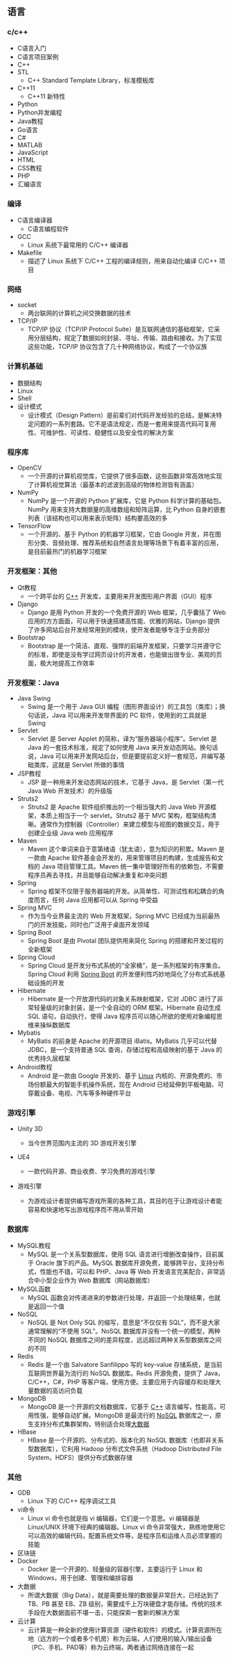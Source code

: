 ## 语言

### c/c++

- C语言入门
- C语言项目案例
- C++
- STL
  - C++ Standard Template Library，标准模板库
- C++11
  - C++11 新特性
- Python
- Python并发编程
- Java教程
- Go语言
- C#
- MATLAB
- JavaScript
- HTML
- CSS教程
- PHP
- 汇编语言



### 编译

- C语言编译器
  - C语言编程软件
- GCC
  - Linux 系统下最常用的 C/C++ 编译器
- Makefile
  - 描述了 Linux 系统下 C/C++ 工程的编译规则，用来自动化编译 C/C++ 项目



### 网络

- socket
  - 两台联网的计算机之间交换数据的技术
- TCP/IP
  - TCP/IP 协议（TCP/IP Protocol Suite）是互联网通信的基础框架，它采用分层结构，规定了数据如何封装、寻址、传输、路由和接收。为了实现这些功能，TCP/IP 协议包含了几十种网络协议，构成了一个协议族



### 计算机基础

- 数据结构
- Linux
- Shell
- 设计模式
  - 设计模式（Design Pattern）是前辈们对代码开发经验的总结，是解决特定问题的一系列套路。它不是语法规定，而是一套用来提高代码可复用性、可维护性、可读性、稳健性以及安全性的解决方案



### 程序库

- OpenCV
  - 一个开源的计算机视觉库，它提供了很多函数，这些函数非常高效地实现了计算机视觉算法（最基本的滤波到高级的物体检测皆有涵盖）
- NumPy
  - NumPy 是一个开源的 Python 扩展库，它是 Python 科学计算的基础包。NumPy 用来支持大数据量的高维数组和矩阵运算，比 Python 自身的嵌套列表（该结构也可以用来表示矩阵）结构要高效的多
- TensorFlow
  - 一个开源的、基于 Python 的机器学习框架，它由 Google 开发，并在图形分类、音频处理、推荐系统和自然语言处理等场景下有着丰富的应用，是目前最热门的机器学习框架



### 开发框架：其他

- Qt教程
  - 一个跨平台的 [C++](http://c.biancheng.net/cplus/) 开发库，主要用来开发图形用户界面（GUI）程序
- Django
  - Django 是用 Python 开发的一个免费开源的 Web 框架，几乎囊括了 Web 应用的方方面面，可以用于快速搭建高性能、优雅的网站，Django 提供了许多网站后台开发经常用到的模块，使开发者能够专注于业务部分
- Bootstrap
  - Bootstrap 是一个简洁、直观、强悍的前端开发框架，只要学习并遵守它的标准，即使是没有学过网页设计的开发者，也能做出很专业、美观的页面，极大地提高工作效率



### 开发框架：Java

- Java Swing
  - Swing 是一个用于 Java GUI 编程（图形界面设计）的工具包（类库）；换句话说，Java 可以用来开发带界面的 PC 软件，使用到的工具就是 Swing
- Servlet
  - Servlet 是 Server Applet 的简称，译为“服务器端小程序”。Servlet 是 Java 的一套技术标准，规定了如何使用  Java 来开发动态网站。换句话说，Java 可以用来开发网站后台，但是要提前定义好一套规范，并编写基础类库，这就是 Servlet 所做的事情
- JSP教程
  - JSP 是一种用来开发动态网站的技术，它基于 Java，是 Servlet（第一代 Java Web 开发技术）的升级版
- Struts2
  - Struts2 是 Apache 软件组织推出的一个相当强大的 Java Web 开源框架，本质上相当于一个 servlet。Struts2  基于 MVC 架构，框架结构清晰。通常作为控制器（Controller）来建立模型与视图的数据交互，用于创建企业级 Java web 应用程序
- Maven
  - Maven 这个单词来自于意第绪语（犹太语），意为知识的积累。Maven 是一款由 Apache 软件基金会开发的，用来管理项目的构建，生成报告和文档的 Java 项目管理工具。Maven 统一集中管理好所有的依赖包，不需要程序员再去寻找，并且能够自动解决重复和冲突问题
- Spring
  - Spring 框架不仅限于服务器端的开发。从简单性、可测试性和松耦合的角度而言，任何 Java 应用都可以从 Spring 中受益
- Spring MVC
  - 作为当今业界最主流的 Web 开发框架，Spring MVC 已经成为当前最热门的开发技能，同时也广泛用于桌面开发领域
- Spring Boot
  - Spring Boot 是由 Pivotal 团队提供用来简化 Spring 的搭建和开发过程的全新框架
- Spring Cloud
  - Spring Cloud 是开发分布式系统的“全家桶”，是一系列框架的有序集合。Spring Cloud 利用 [Spring Boot](http://c.biancheng.net/spring_boot/) 的开发便利性巧妙地简化了分布式系统基础设施的开发
- Hibernate
  - Hibernate 是一个开放源代码的对象关系映射框架，它对 JDBC 进行了非常轻量级的对象封装，是一个全自动的 ORM 框架。Hibernate 自动生成 SQL 语句，自动执行，使得 Java 程序员可以随心所欲的使用对象编程思维来操纵数据库
- Mybatis
  - MyBatis 的前身是 Apache 的开源项目 iBatis。MyBatis 几乎可以代替 JDBC，是一个支持普通 SQL 查询，存储过程和高级映射的基于 Java 的优秀持久层框架
- Android教程
  - Android 是一款由 Google 开发的、基于 [Linux](http://c.biancheng.net/linux_tutorial/) 内核的、开源免费的、市场份额最大的智能手机操作系统，现在 Android 已经延伸到平板电脑、可穿戴设备、电视、汽车等多种硬件平台



### 游戏引擎

- Unity 3D
  - 当今世界范围内主流的 3D 游戏开发引擎

- UE4
  - 一款代码开源、商业收费、学习免费的游戏引擎

- 游戏引擎
  - 为游戏设计者提供编写游戏所需的各种工具，其目的在于让游戏设计者能容易和快速地写出游戏程序而不用从零开始



### 数据库

- MySQL教程
  - MySQL 是一个关系型数据库，使用 SQL 语言进行增删改查操作，目前属于 Oracle 旗下的产品。MySQL 数据库开源免费，能够跨平台，支持分布式，性能也不错，可以和 PHP、Java 等 Web 开发语言完美配合，非常适合中小型企业作为 Web 数据库（网站数据库）
- MySQL函数
  - MySQL 函数会对传递进来的参数进行处理，并返回一个处理结果，也就是返回一个值
- NoSQL
  - NoSQL 是 Not Only SQL 的缩写，意思是“不仅仅有 SQL”，而不是大家通常理解的“不使用 SQL”。NoSQL 数据库并没有一个统一的模型，两种不同的 NoSQL 数据库之间的差异程度，远远超过两种关系型数据库之间的不同
- Redis
  - Redis 是一个由 Salvatore Sanfilippo 写的 key-value 存储系统，是当前互联网世界最为流行的 NoSQL 数据库。Redis 开源免费，提供了 Java，C/C++，C#，PHP 等客户端，使用方便。主要应用于内容缓存和处理大量数据的高访问负载
- MongoDB
  - MongoDB 是一个开源的文档数据库，它基于 [C++](http://c.biancheng.net/cplus/) 语言编写，性能高，可用性强，能够自动扩展。MongoDB 是最流行的 [NoSQL](http://c.biancheng.net/nosql/) 数据库之一，原生支持分布式集群架构，特别适合处理[大数据](http://c.biancheng.net/big_data/)
- HBase
  - HBase 是一个开源的、分布式的、版本化的 NoSQL 数据库（也即非关系型数据库），它利用 Hadoop 分布式文件系统（Hadoop Distributed File System，HDFS）提供分布式数据存储



### 其他

- GDB
  - Linux 下的 C/C++ 程序调试工具
- vi命令
  - Linux vi 命令也就是指 vi 编辑器，它们是一个意思。vi 编辑器是 Linux/UNIX 环境下经典的编辑器。Linux vi 命令非常强大，熟练地使用它可以高效的编辑代码，配置系统文件等，是程序员和运维人员必须掌握的技能
- 区块链
- Docker
  - Docker 是一个开源的、轻量级的容器引擎，主要运行于 Linux 和 Windows，用于创建、管理和编排容器
- 大数据
  - 所谓大数据（Big Data），就是需要处理的数据量非常巨大，已经达到了 TB、PB 甚至 EB、ZB 级别，需要成千上万块硬盘才能存储。传统的技术手段在大数据面前不堪一击，只能探索一套新的解决方案
- 云计算
  - 云计算是一种全新的使用计算资源（硬件和软件）的模式。计算资源所在地（远方的一个或者多个机房）称为云端，人们使用的输入/输出设备（PC、手机、PAD等）称为云终端，两者通过网络连接在一起











